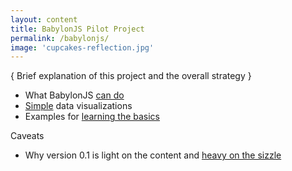 ```yaml
---
layout: content
title: BabylonJS Pilot Project
permalink: /babylonjs/
image: 'cupcakes-reflection.jpg'
---
```


{ Brief explanation of this project and the overall strategy }


- What BabylonJS [can do](../pages/babylonjs/babylonjs-demos.html)
- [Simple](../pages/babylonjs/simple-dataviz.html) data visualizations
- Examples for [learning the basics](../pages/babylonjs/basics.html)

Caveats
- Why version 0.1 is light on the content and [heavy on the sizzle](why-sizzle.html) 